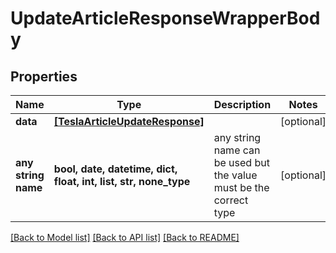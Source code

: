 # UpdateArticleResponseWrapperBody


## Properties
Name | Type | Description | Notes
------------ | ------------- | ------------- | -------------
**data** | [**[TeslaArticleUpdateResponse]**](TeslaArticleUpdateResponse.md) |  | [optional] 
**any string name** | **bool, date, datetime, dict, float, int, list, str, none_type** | any string name can be used but the value must be the correct type | [optional]

[[Back to Model list]](../README.md#documentation-for-models) [[Back to API list]](../README.md#documentation-for-api-endpoints) [[Back to README]](../README.md)


